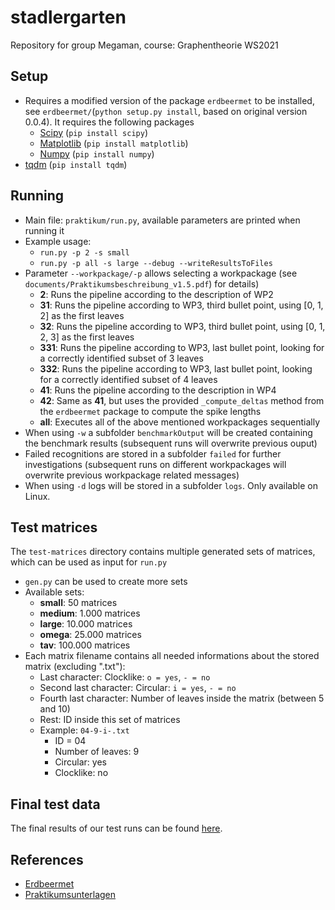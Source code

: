 # stadlergarten
Repository for group Megaman, course: Graphentheorie WS2021

## Setup
- Requires a modified version of the package `erdbeermet` to be installed, see `erdbeermet/`(`python setup.py install`, based on original version 0.0.4). It requires the following packages
  - [Scipy](http://www.scipy.org/install.html) (`pip install scipy`)
  - [Matplotlib](https://matplotlib.org/) (`pip install matplotlib`)
  - [Numpy](https://numpy.org) (`pip install numpy`)
- [tqdm](https://pypi.org/project/tqdm/) (`pip install tqdm`)

## Running
- Main file: `praktikum/run.py`, available parameters are printed when running it
- Example usage:
  - `run.py -p 2 -s small`
  - `run.py -p all -s large --debug --writeResultsToFiles`
- Parameter `--workpackage/-p` allows selecting a workpackage (see `documents/Praktikumsbeschreibung_v1.5.pdf`) for details)
  - **2**: Runs the pipeline according to the description of WP2
  - **31**: Runs the pipeline according to WP3, third bullet point, using [0, 1, 2] as the first leaves
  - **32**: Runs the pipeline according to WP3, third bullet point, using [0, 1, 2, 3] as the first leaves
  - **331**: Runs the pipeline according to WP3, last bullet point, looking for a correctly identified subset of 3 leaves
  - **332**: Runs the pipeline according to WP3, last bullet point, looking for a correctly identified subset of 4 leaves
  - **41**: Runs the pipeline according to the description in WP4
  - **42**: Same as **41**, but uses the provided `_compute_deltas` method from the `erdbeermet` package to compute the spike lengths
  - **all**: Executes all of the above mentioned workpackages sequentially
- When using `-w` a subfolder `benchmarkOutput` will be created containing the benchmark results (subsequent runs will overwrite previous ouput)
- Failed recognitions are stored in a subfolder `failed` for further investigations (subsequent runs on different workpackages will overwrite previous workpackage related messages)
- When using `-d` logs will be stored in a subfolder `logs`. Only available on Linux.

## Test matrices
The `test-matrices` directory contains multiple generated sets of matrices, which can be used as input for `run.py`
- `gen.py` can be used to create more sets
- Available sets:
  - **small**: 50 matrices
  - **medium**: 1.000 matrices
  - **large**: 10.000 matrices
  - **omega**: 25.000 matrices
  - **tav**: 100.000 matrices
- Each matrix filename contains all needed informations about the stored matrix (excluding ".txt"):
  - Last character: Clocklike: `o = yes`, `- = no`
  - Second last character: Circular: `i = yes`, `- = no`
  - Fourth last character: Number of leaves inside the matrix (between 5 and 10)
  - Rest: ID inside this set of matrices
  - Example: `04-9-i-.txt`
    - ID = 04
    - Number of leaves: 9
    - Circular: yes
    - Clocklike: no

## Final test data
The final results of our test runs can be found [here](./final-data/raw/).

## References
- [Erdbeermet](https://github.com/david-schaller/Erdbeermet)
- [Praktikumsunterlagen](http://silo.bioinf.uni-leipzig.de/GTPraktikumRMaps/)
